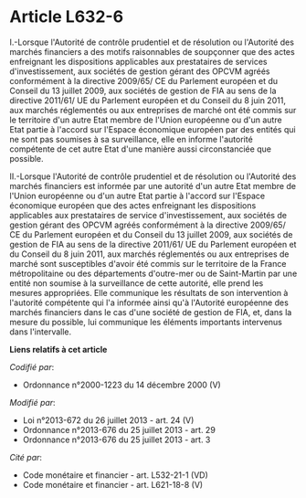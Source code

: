 # Article L632-6

I.-Lorsque l'Autorité de contrôle prudentiel et de résolution ou l'Autorité des marchés financiers a des motifs raisonnables
de soupçonner que des actes enfreignant les dispositions applicables aux prestataires de services d'investissement, aux
sociétés de gestion gérant des OPCVM agréés conformément à la directive 2009/65/ CE du Parlement européen et du Conseil du 13
juillet 2009, aux sociétés de gestion de FIA au sens de la directive 2011/61/ UE du Parlement européen et du Conseil du 8
juin 2011, aux marchés réglementés ou aux entreprises de marché ont été commis sur le territoire d'un autre Etat membre de
l'Union européenne ou d'un autre Etat partie à l'accord sur l'Espace économique européen par des entités qui ne sont pas
soumises à sa surveillance, elle en informe l'autorité compétente de cet autre Etat d'une manière aussi circonstanciée que
possible. 

II.-Lorsque l'Autorité de contrôle prudentiel et de résolution ou l'Autorité des marchés financiers est informée par une
autorité d'un autre Etat membre de l'Union européenne ou d'un autre Etat partie à l'accord sur l'Espace économique européen
que des actes enfreignant les dispositions applicables aux prestataires de service d'investissement, aux sociétés de gestion
gérant des OPCVM agréés conformément à la directive 2009/65/ CE du Parlement européen et du Conseil du 13 juillet 2009, aux
sociétés de gestion de FIA au sens de la directive 2011/61/ UE du Parlement européen et du Conseil du 8 juin 2011, aux
marchés réglementés ou aux entreprises de marché sont susceptibles d'avoir été commis sur le territoire de la France
métropolitaine ou des départements d'outre-mer ou de Saint-Martin par une entité non soumise à la surveillance de cette
autorité, elle prend les mesures appropriées. Elle communique les résultats de son intervention à l'autorité compétente qui
l'a informée ainsi qu'à l'Autorité européenne des marchés financiers dans le cas d'une société de gestion de FIA, et, dans la
mesure du possible, lui communique les éléments importants intervenus dans l'intervalle.

**Liens relatifs à cet article**

_Codifié par_:

  - Ordonnance n°2000-1223 du 14 décembre 2000 (V)

_Modifié par_:

  - Loi n°2013-672 du 26 juillet 2013 - art. 24 (V)
  - Ordonnance n°2013-676 du 25 juillet 2013 - art. 29
  - Ordonnance n°2013-676 du 25 juillet 2013 - art. 3

_Cité par_:

  - Code monétaire et financier - art. L532-21-1 (VD)
  - Code monétaire et financier - art. L621-18-8 (V)
